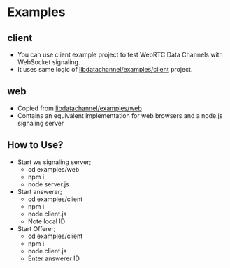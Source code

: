 # Examples

## client
 * You can use client example project to test WebRTC Data Channels with WebSocket signaling.
 * It uses same logic of [libdatachannel/examples/client](https://github.com/paullouisageneau/libdatachannel/tree/master/examples) project.

## web
* Copied from [libdatachannel/examples/web](https://github.com/paullouisageneau/libdatachannel/tree/master/examples)
* Contains an equivalent implementation for web browsers and a node.js signaling server

## How to Use?
* Start ws signaling server;
  * cd examples/web
  * npm i
  * node server.js
* Start answerer;
  * cd examples/client
  * npm i
  * node client.js
  * Note local ID
* Start Offerer;
  * cd examples/client
  * npm i
  * node client.js
  * Enter answerer ID
